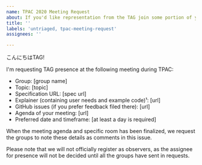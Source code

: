 ```yaml
---
name: TPAC 2020 Meeting Request
about: If you'd like representation from the TAG join some portion of your virtual meting scheduled for TPAC 2020.
title: ''
labels: 'untriaged, tpac-meeting-request'
assignees: ''

---
```


こんにちはTAG!

I'm requesting TAG presence at the following meeting during TPAC:

  - Group: [group name]
  - Topic: [topic]
  - Specification URL: [spec url]
  - Explainer (containing user needs and example code)¹: [url]
  - GitHub issues (if you prefer feedback filed there): [url]
  - Agenda of your meeting: [url]
  - Preferred date and timeframe: [at least a day is required]

When the meeting agenda and specific room has been finalized, we request the groups to note these details as comments in this issue.

Please note that we will not officially register as observers, as the assignee for presence will not be decided until all the groups have sent in requests.
